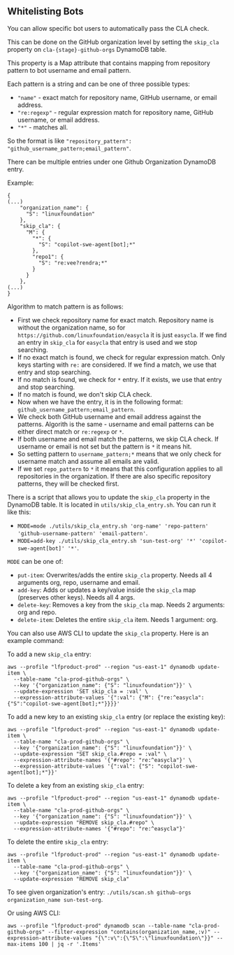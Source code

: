 ## Whitelisting Bots

You can allow specific bot users to automatically pass the CLA check. 

This can be done on the GitHub organization level by setting the `skip_cla` property on `cla-{stage}-github-orgs` DynamoDB table.

This property is a Map attribute that contains mapping from repository pattern to bot username and email pattern.

Each pattern is a string and can be one of three possible types:
- `"name"` - exact match for repository name, GitHub username, or email address.
- `"re:regexp"` - regular expression match for repository name, GitHub username, or email address.
- `"*"` - matches all.

So the format is like `"repository_pattern": "github_username_pattern;email_pattern"`.

There can be multiple entries under one Github Organization DynamoDB entry.

Example:
```
{
(...)
    "organization_name": {
      "S": "linuxfoundation"
    },
    "skip_cla": {
      "M": {
        "*": {
          "S": "copilot-swe-agent[bot];*"
        },
        "repo1": {
          "S": "re:vee?rendra;*"
        }
      }
    },
(...)
}
```

Algorithm to match pattern is as follows:
- First we check repository name for exact match. Repository name is without the organization name, so for `https://github.com/linuxfoundation/easycla` it is just `easycla`. If we find an entry in `skip_cla` for `easycla` that entry is used and we stop searching.
- If no exact match is found, we check for regular expression match. Only keys starting with `re:` are considered. If we find a match, we use that entry and stop searching.
- If no match is found, we check for `*` entry. If it exists, we use that entry and stop searching.
- If no match is found, we don't skip CLA check.
- Now when we have the entry, it is in the following format: `github_username_pattern;email_pattern`.
- We check both GitHub username and email address against the patterns. Algorith is the same - username and email patterns can be either direct match or `re:regexp` or `*`.
- If both username and email match the patterns, we skip CLA check. If username or email is not set but the pattern is `*` it means hit.
- So setting pattern to `username_pattern;*` means that we only check for username match and assume all emails are valid.
- If we set `repo_pattern` to `*` it means that this configuration applies to all repositories in the organization. If there are also specific repository patterns, they will be checked first.


There is a script that allows you to update the `skip_cla` property in the DynamoDB table. It is located in `utils/skip_cla_entry.sh`. You can run it like this:
- `` MODE=mode ./utils/skip_cla_entry.sh 'org-name' 'repo-pattern' 'github-username-pattern' 'email-pattern' ``.
- `` MODE=add-key ./utils/skip_cla_entry.sh 'sun-test-org' '*' 'copilot-swe-agent[bot]' '*' ``.

`MODE` can be one of:
- `put-item`: Overwrites/adds the entire `skip_cla` property. Needs all 4 arguments org, repo, username and email.
- `add-key`: Adds or updates a key/value inside the `skip_cla` map (preserves other keys). Needs all 4 args.
- `delete-key`: Removes a key from the `skip_cla` map. Needs 2 arguments: org and repo.
- `delete-item`: Deletes the entire `skip_cla` item. Needs 1 argument: org.


You can also use AWS CLI to update the `skip_cla` property. Here is an example command:

To add a new `skip_cla` entry:

```
aws --profile "lfproduct-prod" --region "us-east-1" dynamodb update-item \
  --table-name "cla-prod-github-orgs" \
  --key '{"organization_name": {"S": "linuxfoundation"}}' \
  --update-expression 'SET skip_cla = :val' \
  --expression-attribute-values '{":val": {"M": {"re:^easycla":{"S":"copilot-swe-agent[bot];*"}}}}'
```

To add a new key to an existing `skip_cla` entry (or replace the existing key):

```
aws --profile "lfproduct-prod" --region "us-east-1" dynamodb update-item \
  --table-name "cla-prod-github-orgs" \
  --key '{"organization_name": {"S": "linuxfoundation"}}' \
  --update-expression "SET skip_cla.#repo = :val" \
  --expression-attribute-names '{"#repo": "re:^easycla"}' \
  --expression-attribute-values '{":val": {"S": "copilot-swe-agent[bot];*"}}'
```

To delete a key from an existing `skip_cla` entry:

```
aws --profile "lfproduct-prod" --region "us-east-1" dynamodb update-item \
  --table-name "cla-prod-github-orgs" \
  --key '{"organization_name": {"S": "linuxfoundation"}}' \
  --update-expression "REMOVE skip_cla.#repo" \
  --expression-attribute-names '{"#repo": "re:^easycla"}'
```

To delete the entire `skip_cla` entry:

```
aws --profile "lfproduct-prod" --region "us-east-1" dynamodb update-item \
  --table-name "cla-prod-github-orgs" \
  --key '{"organization_name": {"S": "linuxfoundation"}}' \
  --update-expression "REMOVE skip_cla"
```

To see given organization's entry: `./utils/scan.sh github-orgs organization_name sun-test-org`.

Or using AWS CLI:

``` 
aws --profile "lfproduct-prod" dynamodb scan --table-name "cla-prod-github-orgs" --filter-expression "contains(organization_name,:v)" --expression-attribute-values "{\":v\":{\"S\":\"linuxfoundation\"}}" --max-items 100 | jq -r '.Items'
```


